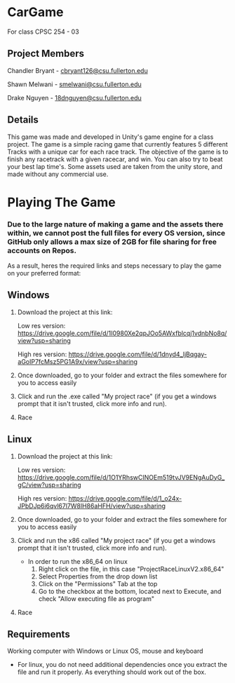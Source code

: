 # CarGame
For class CPSC 254 - 03

## Project Members
Chandler Bryant - cbryant126@csu.fullerton.edu

Shawn Melwani - smelwani@csu.fullerton.edu

Drake Nguyen - 18dnguyen@csu.fullerton.edu

## Details
This game was made and developed in Unity's game engine for a class project. The game is a simple racing game that currently features 5 different Tracks with a unique car for each race track.
The objective of the game is to finish any racetrack with a given racecar, and win. You can also try to beat your best lap time's.
Some assets used are taken from the unity store, and made without any commercial use.

# Playing The Game
### Due to the large nature of making a game and the assets there within, we cannot post the full files for every OS version, since GitHub only allows a max size of 2GB for file sharing for free accounts on Repos.
As a result, heres the required links and steps necessary to play the game on your preferred format:
## Windows
1. Download the project at this link:  

     Low res version: https://drive.google.com/file/d/1I0980Xe2qpJOo5AWxfblcqj1vdnbNo8q/view?usp=sharing 
     
     High res version: https://drive.google.com/file/d/1dnyd4_ljBqgay-aGoIP7fcMsz5PG1A9x/view?usp=sharing

2. Once downloaded, go to your folder and extract the files somewhere for you to access easily
3. Click and run the .exe called "My project race" (if you get a windows prompt that it isn't trusted, click more info and run).
4. Race

## Linux
1. Download the project at this link:  

      Low res version: https://drive.google.com/file/d/1O1YRhswCINOEm519tvJV9ENgAuDyG_gC/view?usp=sharing
     
      High res version: https://drive.google.com/file/d/1_o24x-JPbDJp6i6qvl67l7W8lH86aHFH/view?usp=sharing

2. Once downloaded, go to your folder and extract the files somewhere for you to access easily
3. Click and run the x86 called "My project race" (if you get a windows prompt that it isn't trusted, click more info and run).
   - In order to run the x86_64 on linux
     1. Right click on the file, in this case "ProjectRaceLinuxV2.x86_64"
     2. Select Properties from the drop down list
     3. Click on the "Permissions" Tab at the top
     4. Go to the checkbox at the bottom, located next to Execute, and check "Allow executing file as program"
 4. Race


## Requirements
Working computer with Windows or Linux OS, mouse and keyboard
 - For linux, you do not need additional dependencies once you extract the file and run it properly. As everything should work out of the box.
